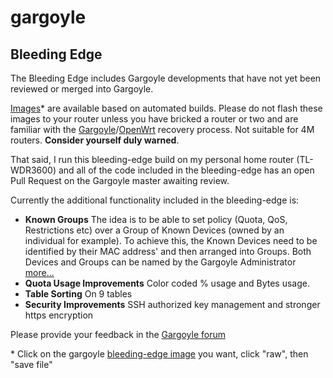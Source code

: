 # gargoyle
## Bleeding Edge

The Bleeding Edge includes Gargoyle developments that have not yet been reviewed or merged into Gargoyle. 

[Images](https://github.com/nworbnhoj/gargoyle/tree/bleeding-edge/images/ar71xx)* are available based on automated builds. Please do not flash these images to your router unless you have bricked a router or two and are familiar with the [Gargoyle](https://www.gargoyle-router.com/wiki/doku.php?id=failsafe_mode_recovery)/[OpenWrt](http://wiki.openwrt.org/doc/howto/generic.failsafe) recovery process. Not suitable for 4M routers. **Consider yourself duly warned**.

That said, I run this bleeding-edge build on my personal home router (TL-WDR3600) and all of the code included in the bleeding-edge has an open Pull Request on the Gargoyle master awaiting review.

Currently the additional functionality included in the bleeding-edge is:
- **Known Groups** The idea is to be able to set policy (Quota, QoS, Restrictions etc) over a Group of Known Devices (owned by an individual for example). To achieve this, the Known Devices need to be identified by their MAC address' and then arranged into Groups. Both Devices and Groups can be named by the Gargoyle Administrator [more...](https://github.com/nworbnhoj/gargoyle/tree/known-devices#gargoyle)
- **Quota Usage Improvements** Color coded % usage and Bytes usage. 
- **Table Sorting** On 9 tables
- **Security Improvements** SSH authorized key management and stronger https encryption 

Please provide your feedback in the [Gargoyle forum](https://www.gargoyle-router.com/phpbb/viewtopic.php?f=7&t=8318#p35607)

\* Click on the gargoyle [bleeding-edge image](https://github.com/nworbnhoj/gargoyle/tree/bleeding-edge/images/ar71xx) you want, click "raw", then "save file"
